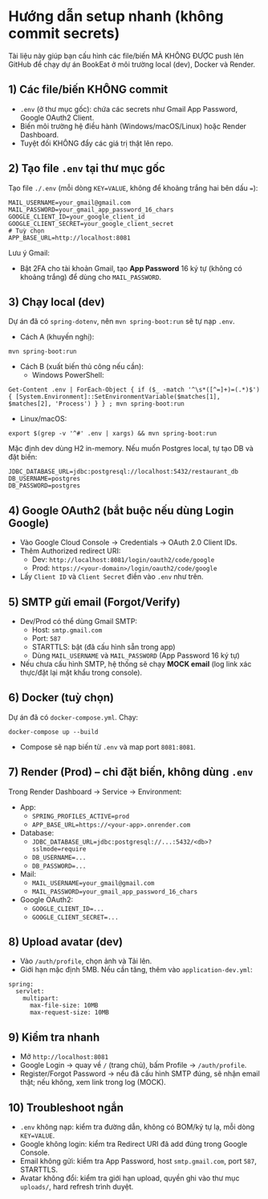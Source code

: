 # Hướng dẫn setup nhanh (không commit secrets)

Tài liệu này giúp bạn cấu hình các file/biến MÀ KHÔNG ĐƯỢC push lên GitHub để chạy dự án BookEat ở môi trường local (dev), Docker và Render.

## 1) Các file/biến KHÔNG commit
- `.env` (ở thư mục gốc): chứa các secrets như Gmail App Password, Google OAuth2 Client.
- Biến môi trường hệ điều hành (Windows/macOS/Linux) hoặc Render Dashboard.
- Tuyệt đối KHÔNG đẩy các giá trị thật lên repo.

## 2) Tạo file `.env` tại thư mục gốc
Tạo file `./.env` (mỗi dòng `KEY=VALUE`, không để khoảng trắng hai bên dấu `=`):

```
MAIL_USERNAME=your_gmail@gmail.com
MAIL_PASSWORD=your_gmail_app_password_16_chars
GOOGLE_CLIENT_ID=your_google_client_id
GOOGLE_CLIENT_SECRET=your_google_client_secret
# Tuỳ chọn
APP_BASE_URL=http://localhost:8081
```

Lưu ý Gmail:
- Bật 2FA cho tài khoản Gmail, tạo **App Password** 16 ký tự (không có khoảng trắng) để dùng cho `MAIL_PASSWORD`.

## 3) Chạy local (dev)
Dự án đã có `spring-dotenv`, nên `mvn spring-boot:run` sẽ tự nạp `.env`.

- Cách A (khuyến nghị):
```
mvn spring-boot:run
```

- Cách B (xuất biến thủ công nếu cần):
  - Windows PowerShell:
```
Get-Content .env | ForEach-Object { if ($_ -match '^\s*([^=]+)=(.*)$') { [System.Environment]::SetEnvironmentVariable($matches[1], $matches[2], 'Process') } } ; mvn spring-boot:run
```
  - Linux/macOS:
```
export $(grep -v '^#' .env | xargs) && mvn spring-boot:run
```

Mặc định dev dùng H2 in-memory. Nếu muốn Postgres local, tự tạo DB và đặt biến:
```
JDBC_DATABASE_URL=jdbc:postgresql://localhost:5432/restaurant_db
DB_USERNAME=postgres
DB_PASSWORD=postgres
```

## 4) Google OAuth2 (bắt buộc nếu dùng Login Google)
- Vào Google Cloud Console → Credentials → OAuth 2.0 Client IDs.
- Thêm Authorized redirect URI:
  - Dev: `http://localhost:8081/login/oauth2/code/google`
  - Prod: `https://<your-domain>/login/oauth2/code/google`
- Lấy `Client ID` và `Client Secret` điền vào `.env` như trên.

## 5) SMTP gửi email (Forgot/Verify)
- Dev/Prod có thể dùng Gmail SMTP:
  - Host: `smtp.gmail.com`
  - Port: `587`
  - STARTTLS: bật (đã cấu hình sẵn trong app)
  - Dùng `MAIL_USERNAME` và `MAIL_PASSWORD` (App Password 16 ký tự)
- Nếu chưa cấu hình SMTP, hệ thống sẽ chạy **MOCK email** (log link xác thực/đặt lại mật khẩu trong console).

## 6) Docker (tuỳ chọn)
Dự án đã có `docker-compose.yml`. Chạy:
```
docker-compose up --build
```
- Compose sẽ nạp biến từ `.env` và map port `8081:8081`.

## 7) Render (Prod) – chỉ đặt biến, không dùng `.env`
Trong Render Dashboard → Service → Environment:
- App:
  - `SPRING_PROFILES_ACTIVE=prod`
  - `APP_BASE_URL=https://<your-app>.onrender.com`
- Database:
  - `JDBC_DATABASE_URL=jdbc:postgresql://...:5432/<db>?sslmode=require`
  - `DB_USERNAME=...`
  - `DB_PASSWORD=...`
- Mail:
  - `MAIL_USERNAME=your_gmail@gmail.com`
  - `MAIL_PASSWORD=your_gmail_app_password_16_chars`
- Google OAuth2:
  - `GOOGLE_CLIENT_ID=...`
  - `GOOGLE_CLIENT_SECRET=...`

## 8) Upload avatar (dev)
- Vào `/auth/profile`, chọn ảnh và Tải lên.
- Giới hạn mặc định 5MB. Nếu cần tăng, thêm vào `application-dev.yml`:
```
spring:
  servlet:
    multipart:
      max-file-size: 10MB
      max-request-size: 10MB
```

## 9) Kiểm tra nhanh
- Mở `http://localhost:8081`
- Google Login → quay về `/` (trang chủ), bấm Profile → `/auth/profile`.
- Register/Forgot Password → nếu đã cấu hình SMTP đúng, sẽ nhận email thật; nếu không, xem link trong log (MOCK).

## 10) Troubleshoot ngắn
- `.env` không nạp: kiểm tra đường dẫn, không có BOM/ký tự lạ, mỗi dòng `KEY=VALUE`.
- Google không login: kiểm tra Redirect URI đã add đúng trong Google Console.
- Email không gửi: kiểm tra App Password, host `smtp.gmail.com`, port `587`, STARTTLS.
- Avatar không đổi: kiểm tra giới hạn upload, quyền ghi vào thư mục `uploads/`, hard refresh trình duyệt. 